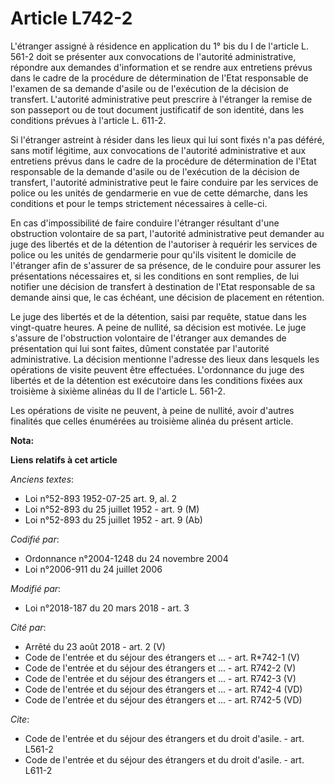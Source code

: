 # Article L742-2

L'étranger assigné à résidence en application du 1° bis du I de l'article L. 561-2 doit se présenter aux convocations de
l'autorité administrative, répondre aux demandes d'information et se rendre aux entretiens prévus dans le cadre de la
procédure de détermination de l'Etat responsable de l'examen de sa demande d'asile ou de l'exécution de la décision de
transfert. L'autorité administrative peut prescrire à l'étranger la remise de son passeport ou de tout document justificatif
de son identité, dans les conditions prévues à l'article L. 611-2.

Si l'étranger astreint à résider dans les lieux qui lui sont fixés n'a pas déféré, sans motif légitime, aux convocations de
l'autorité administrative et aux entretiens prévus dans le cadre de la procédure de détermination de l'Etat responsable de la
demande d'asile ou de l'exécution de la décision de transfert, l'autorité administrative peut le faire conduire par les
services de police ou les unités de gendarmerie en vue de cette démarche, dans les conditions et pour le temps strictement
nécessaires à celle-ci.

En cas d'impossibilité de faire conduire l'étranger résultant d'une obstruction volontaire de sa part, l'autorité
administrative peut demander au juge des libertés et de la détention de l'autoriser à requérir les services de police ou les
unités de gendarmerie pour qu'ils visitent le domicile de l'étranger afin de s'assurer de sa présence, de le conduire pour
assurer les présentations nécessaires et, si les conditions en sont remplies, de lui notifier une décision de transfert à
destination de l'Etat responsable de sa demande ainsi que, le cas échéant, une décision de placement en rétention.

Le juge des libertés et de la détention, saisi par requête, statue dans les vingt-quatre heures. A peine de nullité, sa
décision est motivée. Le juge s'assure de l'obstruction volontaire de l'étranger aux demandes de présentation qui lui sont
faites, dûment constatée par l'autorité administrative. La décision mentionne l'adresse des lieux dans lesquels les
opérations de visite peuvent être effectuées. L'ordonnance du juge des libertés et de la détention est exécutoire dans les
conditions fixées aux troisième à sixième alinéas du II de l'article L. 561-2.

Les opérations de visite ne peuvent, à peine de nullité, avoir d'autres finalités que celles énumérées au troisième alinéa du
présent article.

**Nota:**



**Liens relatifs à cet article**

_Anciens textes_:

  - Loi n°52-893 1952-07-25 art. 9, al. 2
  - Loi n°52-893 du 25 juillet 1952 - art. 9 (M)
  - Loi n°52-893 du 25 juillet 1952 - art. 9 (Ab)

_Codifié par_:

  - Ordonnance n°2004-1248 du 24 novembre 2004
  - Loi n°2006-911 du 24 juillet 2006

_Modifié par_:

  - Loi n°2018-187 du 20 mars 2018 - art. 3

_Cité par_:

  - Arrêté du 23 août 2018 - art. 2 (V)
  - Code de l'entrée et du séjour des étrangers et ... - art. R*742-1 (V)
  - Code de l'entrée et du séjour des étrangers et ... - art. R742-2 (V)
  - Code de l'entrée et du séjour des étrangers et ... - art. R742-3 (V)
  - Code de l'entrée et du séjour des étrangers et ... - art. R742-4 (VD)
  - Code de l'entrée et du séjour des étrangers et ... - art. R742-5 (VD)

_Cite_:

  - Code de l'entrée et du séjour des étrangers et du droit d'asile. - art. L561-2
  - Code de l'entrée et du séjour des étrangers et du droit d'asile. - art. L611-2
